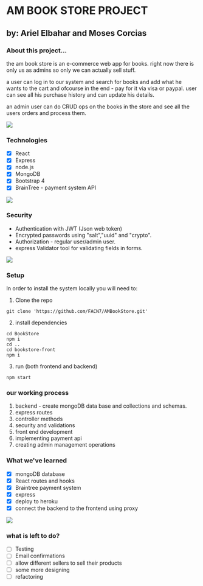 # **AM BOOK STORE PROJECT**

## by: Ariel Elbahar and Moses Corcias

### About this project...

the am book store is an e-commerce web app for books. right now there is only us as admins so only we can actually sell stuff. 

a user can log in to our system and search for books and add what he wants to the cart and ofcourse in the end - pay for it via visa or paypal.
user can see all his purchase history and can update his details.

an admin user can do CRUD ops on the books in the store and see all the users orders and process them.

![](https://media.giphy.com/media/12imXZa2uBqf28/giphy.gif)



### Technologies


- [x]  React
- [x]  Express
- [x]  node.js
- [x]  MongoDB
- [x]  Bootstrap 4
- [x]  BrainTree - payment system API

![](https://media.giphy.com/media/CTX0ivSQbI78A/giphy.gif)

### Security 

* Authentication with JWT (Json web token)
* Encrypted passwords using "salt","uuid" and "crypto".
* Authorization - regular user/admin user.
* express Validator tool for validating fields in forms.

![](https://media.giphy.com/media/U04y6eLQGgWrK/giphy.gif)

### Setup

In order to install the system locally you will need to:

1. Clone the repo
```
git clone 'https://github.com/FACN7/AMBookStore.git'
```
2. install dependencies
```
cd BookStore
npm i
cd .. 
cd bookstore-front
npm i
```
3. run (both frontend and backend)
```
npm start
```

### our working process

1. backend - create mongoDB data base and collections and schemas.
2. express routes
3. controller methods
4. security and validations
5. front end development
6. implementing payment api
7. creating admin management operations

### What we've learned

- [x] mongoDB database
- [x] React routes and hooks
- [x] Braintree payment system
- [x] express 
- [x] deploy to heroku
- [x] connect the backend to the frontend using proxy

![](https://media.giphy.com/media/ZoAa7lsmym6UE/giphy.gif)


### what is left to do?

- [ ] Testing
- [ ] Email confirmations
- [ ] allow different sellers to sell their products 
- [ ] some more designing
- [ ] refactoring
